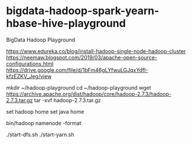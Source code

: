 # bigdata-hadoop-spark-yearn-hbase-hive-playground
BigData Hadoop Playground

https://www.edureka.co/blog/install-hadoop-single-node-hadoop-cluster
https://neemaw.blogspot.com/2019/03/apache-open-source-configurations.html
https://drive.google.com/file/d/1bFm46gLYfwuLGJqxYdfI-kfzEZKV_Jeg/view




mkdir ~/hadoop-playground
cd ~/hadoop-playground
wget https://archive.apache.org/dist/hadoop/core/hadoop-2.7.3/hadoop-2.7.3.tar.gz
tar -xvf hadoop-2.7.3.tar.gz

set hadoop home
set java home

bin/hadoop namenode -format

./start-dfs.sh
./start-yarn.sh
